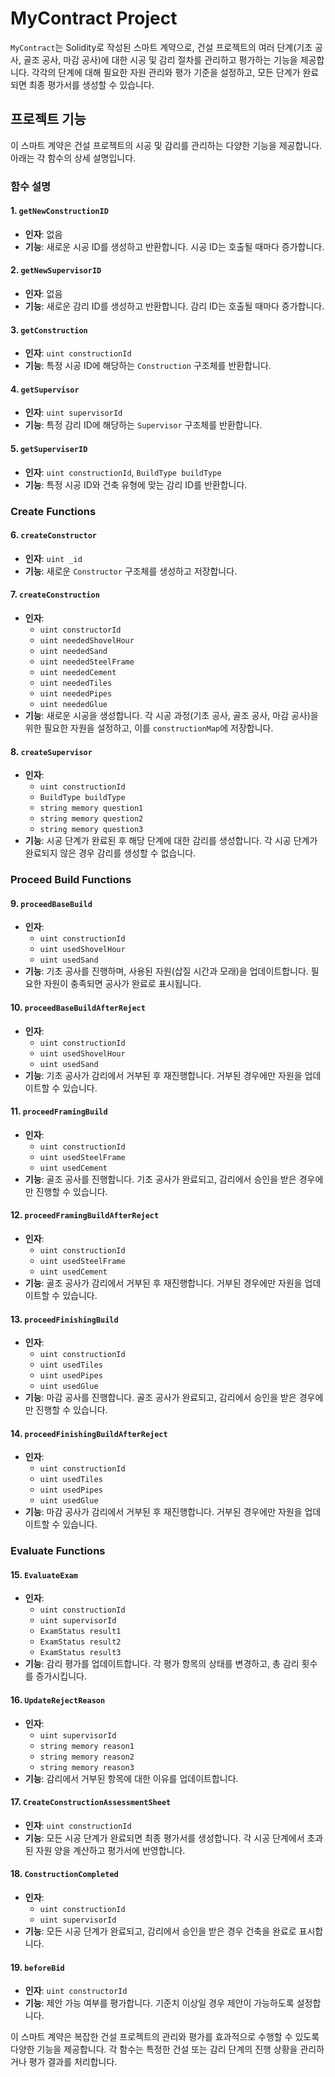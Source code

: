 # MyContract Project

`MyContract`는 Solidity로 작성된 스마트 계약으로, 건설 프로젝트의 여러 단계(기초 공사, 골조 공사, 마감 공사)에 대한 시공 및 감리 절차를 관리하고 평가하는 기능을 제공합니다. 각각의 단계에 대해 필요한 자원 관리와 평가 기준을 설정하고, 모든 단계가 완료되면 최종 평가서를 생성할 수 있습니다.

## 프로젝트 기능

이 스마트 계약은 건설 프로젝트의 시공 및 감리를 관리하는 다양한 기능을 제공합니다. 아래는 각 함수의 상세 설명입니다.

### 함수 설명

#### 1. `getNewConstructionID`

- **인자**: 없음
- **기능**: 새로운 시공 ID를 생성하고 반환합니다. 시공 ID는 호출될 때마다 증가합니다.

#### 2. `getNewSupervisorID`

- **인자**: 없음
- **기능**: 새로운 감리 ID를 생성하고 반환합니다. 감리 ID는 호출될 때마다 증가합니다.

#### 3. `getConstruction`

- **인자**: `uint constructionId`
- **기능**: 특정 시공 ID에 해당하는 `Construction` 구조체를 반환합니다.

#### 4. `getSupervisor`

- **인자**: `uint supervisorId`
- **기능**: 특정 감리 ID에 해당하는 `Supervisor` 구조체를 반환합니다.

#### 5. `getSuperviserID`

- **인자**: `uint constructionId`, `BuildType buildType`
- **기능**: 특정 시공 ID와 건축 유형에 맞는 감리 ID를 반환합니다. 

### Create Functions

#### 6. `createConstructor`

- **인자**: `uint _id`
- **기능**: 새로운 `Constructor` 구조체를 생성하고 저장합니다. 

#### 7. `createConstruction`

- **인자**:
  - `uint constructorId`
  - `uint neededShovelHour`
  - `uint neededSand`
  - `uint neededSteelFrame`
  - `uint neededCement`
  - `uint neededTiles`
  - `uint neededPipes`
  - `uint neededGlue`
- **기능**: 새로운 시공을 생성합니다. 각 시공 과정(기초 공사, 골조 공사, 마감 공사)을 위한 필요한 자원을 설정하고, 이를 `constructionMap`에 저장합니다.

#### 8. `createSupervisor`

- **인자**:
  - `uint constructionId`
  - `BuildType buildType`
  - `string memory question1`
  - `string memory question2`
  - `string memory question3`
- **기능**: 시공 단계가 완료된 후 해당 단계에 대한 감리를 생성합니다. 각 시공 단계가 완료되지 않은 경우 감리를 생성할 수 없습니다.

### Proceed Build Functions

#### 9. `proceedBaseBuild`

- **인자**:
  - `uint constructionId`
  - `uint usedShovelHour`
  - `uint usedSand`
- **기능**: 기초 공사를 진행하며, 사용된 자원(삽질 시간과 모래)을 업데이트합니다. 필요한 자원이 충족되면 공사가 완료로 표시됩니다.

#### 10. `proceedBaseBuildAfterReject`

- **인자**:
  - `uint constructionId`
  - `uint usedShovelHour`
  - `uint usedSand`
- **기능**: 기초 공사가 감리에서 거부된 후 재진행합니다. 거부된 경우에만 자원을 업데이트할 수 있습니다.

#### 11. `proceedFramingBuild`

- **인자**:
  - `uint constructionId`
  - `uint usedSteelFrame`
  - `uint usedCement`
- **기능**: 골조 공사를 진행합니다. 기초 공사가 완료되고, 감리에서 승인을 받은 경우에만 진행할 수 있습니다.

#### 12. `proceedFramingBuildAfterReject`

- **인자**:
  - `uint constructionId`
  - `uint usedSteelFrame`
  - `uint usedCement`
- **기능**: 골조 공사가 감리에서 거부된 후 재진행합니다. 거부된 경우에만 자원을 업데이트할 수 있습니다.

#### 13. `proceedFinishingBuild`

- **인자**:
  - `uint constructionId`
  - `uint usedTiles`
  - `uint usedPipes`
  - `uint usedGlue`
- **기능**: 마감 공사를 진행합니다. 골조 공사가 완료되고, 감리에서 승인을 받은 경우에만 진행할 수 있습니다.

#### 14. `proceedFinishingBuildAfterReject`

- **인자**:
  - `uint constructionId`
  - `uint usedTiles`
  - `uint usedPipes`
  - `uint usedGlue`
- **기능**: 마감 공사가 감리에서 거부된 후 재진행합니다. 거부된 경우에만 자원을 업데이트할 수 있습니다.

### Evaluate Functions

#### 15. `EvaluateExam`

- **인자**:
  - `uint constructionId`
  - `uint supervisorId`
  - `ExamStatus result1`
  - `ExamStatus result2`
  - `ExamStatus result3`
- **기능**: 감리 평가를 업데이트합니다. 각 평가 항목의 상태를 변경하고, 총 감리 횟수를 증가시킵니다.

#### 16. `UpdateRejectReason`

- **인자**:
  - `uint supervisorId`
  - `string memory reason1`
  - `string memory reason2`
  - `string memory reason3`
- **기능**: 감리에서 거부된 항목에 대한 이유를 업데이트합니다.

#### 17. `CreateConstructionAssessmentSheet`

- **인자**: `uint constructionId`
- **기능**: 모든 시공 단계가 완료되면 최종 평가서를 생성합니다. 각 시공 단계에서 초과된 자원 양을 계산하고 평가서에 반영합니다.

#### 18. `ConstructionCompleted`

- **인자**:
  - `uint constructionId`
  - `uint supervisorId`
- **기능**: 모든 시공 단계가 완료되고, 감리에서 승인을 받은 경우 건축을 완료로 표시합니다.

#### 19. `beforeBid`

- **인자**: `uint constructorId`
- **기능**: 제안 가능 여부를 평가합니다. 기준치 이상일 경우 제안이 가능하도록 설정합니다.

이 스마트 계약은 복잡한 건설 프로젝트의 관리와 평가를 효과적으로 수행할 수 있도록 다양한 기능을 제공합니다. 각 함수는 특정한 건설 또는 감리 단계의 진행 상황을 관리하거나 평가 결과를 처리합니다.
